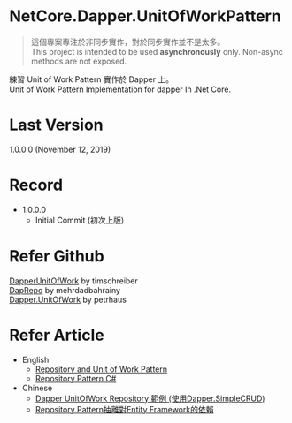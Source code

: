 # NetCore.Dapper.UnitOfWorkPattern
> 這個專案專注於非同步實作，對於同步實作並不是太多。  
> This project is intended to be used **asynchronously** only. Non-async methods are not exposed.  

練習 Unit of Work Pattern 實作於 Dapper 上。  
Unit of Work Pattern Implementation for dapper In .Net Core. 
# Last Version
1.0.0.0 (November 12, 2019)
# Record
* 1.0.0.0
  * Initial Commit (初次上版)
# Refer Github
[DapperUnitOfWork](https://github.com/timschreiber/DapperUnitOfWork) by timschreiber  
[DapRepo](https://github.com/mehrdadbahrainy/DapRepo) by mehrdadbahrainy  
[Dapper.UnitOfWork](https://github.com/outmatic/Dapper.UnitOfWork) by petrhaus  
# Refer Article
* English
  * [Repository and Unit of Work Pattern](https://www.programmingwithwolfgang.com/repository-and-unit-of-work-pattern/)  
  * [Repository Pattern C#](https://kudchikarsk.com/repository-pattern-csharp/)  
* Chinese
  * [Dapper UnitOfWork Repository 範例 (使用Dapper.SimpleCRUD)](http://gn870988-blog.logdown.com/posts/7816198-example-of-c-dapper-unitofwork-repository-using-dappersimplecrud)
  * [Repository Pattern抽離對Entity Framework的依賴](https://ithelp.ithome.com.tw/articles/10157484)  
